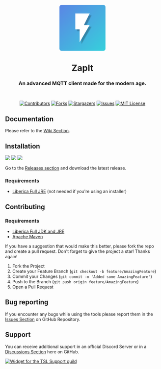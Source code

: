 <p align="center">
    <img align="center" src="assets/linux/zapit.png" height="150px">
</p>

<h1 align="center">ZapIt</h1>
<h3 align="center">An advanced MQTT client made for the modern age.</h3>
<br>

<div align="center">

[![Contributors][contributors-shield]][contributors-url]
[![Forks][forks-shield]][forks-url]
[![Stargazers][stars-shield]][stars-url]
[![Issues][issues-shield]][issues-url]
[![MIT License][license-shield]][license-url]

</div>

## Documentation
Please refer to the [Wiki Section][wiki-url].

## Installation
![][linux-shield]
![][windows-shield]
![][macos-shield]

Go to the [Releases section][releases-url] and download the latest release.

### Requirements
- [Liberica Full JRE](https://bell-sw.com/pages/downloads) (not needed if you're using an installer)

## Contributing
### Requirements
- [Liberica Full JDK and JRE](https://bell-sw.com/pages/downloads)
- [Apache Maven](https://maven.apache.org)

If you have a suggestion that would make this better, please fork the repo and create a pull request.
Don't forget to give the project a star! Thanks again!

1. Fork the Project
2. Create your Feature Branch (`git checkout -b feature/AmazingFeature`)
3. Commit your Changes (`git commit -m 'Added some AmazingFeature'`)
4. Push to the Branch (`git push origin feature/AmazingFeature`)
5. Open a Pull Request

## Bug reporting
If you encounter any bugs while using the tools please report them in the [Issues Section][issues-url] on GitHub Repository.

## Support
You can receive additional support in an official Discord Server or in a [Discussions Section][discussions-url] here on GitHub.

[![Widget for the TSL Support guild](https://discord.com/api/guilds/807666401300316160/widget.png?style=banner1)](https://discord.gg/Wa24skGscR)

[contributors-shield]: https://img.shields.io/github/contributors/chocoearly44/ZapIt.svg?style=for-the-badge
[forks-shield]: https://img.shields.io/github/forks/chocoearly44/ZapIt.svg?style=for-the-badge
[stars-shield]: https://img.shields.io/github/stars/chocoearly44/ZapIt.svg?style=for-the-badge
[issues-shield]: https://img.shields.io/github/issues/chocoearly44/ZapIt.svg?style=for-the-badge
[license-shield]: https://img.shields.io/github/license/chocoearly44/ZapIt.svg?style=for-the-badge

[linux-shield]: https://img.shields.io/badge/Linux-Yes-green?style=for-the-badge&logo=linux
[windows-shield]: https://img.shields.io/badge/Windows-Not%20yet-red?style=for-the-badge&logo=windows
[macos-shield]: https://img.shields.io/badge/MacOs-Not%20yet-red?style=for-the-badge&logo=apple

[contributors-url]: https://github.com/chocoearly44/ZapIt/graphs/contributors
[forks-url]: https://github.com/chocoearly44/ZapIt/network/members
[stars-url]: https://github.com/chocoearly44/ZapIt/stargazers
[issues-url]: https://github.com/chocoearly44/ZapIt/issues
[license-url]: https://github.com/chocoearly44/ZapIt/blob/master/LICENSE
[wiki-url]: https://github.com/chocoearly44/ZapIt/wiki
[releases-url]: https://github.com/chocoearly44/ZapIt/releases
[discussions-url]: https://github.com/chocoearly44/ZapIt/discussions